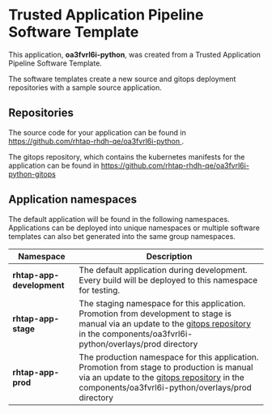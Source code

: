 # Trusted Application Pipeline Software Template

This application, **oa3fvrl6i-python**, was created from a Trusted Application Pipeline Software Template.

The software templates create a new source and gitops deployment repositories with a sample source application. 

## Repositories

The source code for your application can be found in [https://github.com/rhtap-rhdh-qe/oa3fvrl6i-python ](https://github.com/rhtap-rhdh-qe/oa3fvrl6i-python ).
 
The gitops repository, which contains the kubernetes manifests for the application can be found in 
[https://github.com/rhtap-rhdh-qe/oa3fvrl6i-python-gitops ](https://github.com/rhtap-rhdh-qe/oa3fvrl6i-python-gitops ) 

## Application namespaces 

The default application will be found in the following namespaces. Applications can be deployed into unique namespaces or multiple software templates can also bet generated into the same group namespaces.  

|  Namespace   |  Description   |  
| -------- | -------- |   
| **rhtap-app-development** | The default application during development. Every build will be deployed to this namespace for testing. | 
| **rhtap-app-stage** | The staging namespace for this application. Promotion from development to stage is manual via an update to the [gitops repository](https://github.com/rhtap-rhdh-qe/oa3fvrl6i-python-gitops ) in the components/oa3fvrl6i-python/overlays/prod directory |  
| **rhtap-app-prod** | The production namespace for this application. Promotion from stage to production is manual via an update to the [gitops repository](https://github.com/rhtap-rhdh-qe/oa3fvrl6i-python-gitops ) in the components/oa3fvrl6i-python/overlays/prod directory | 